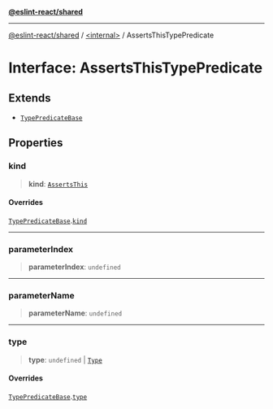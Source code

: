 [**@eslint-react/shared**](../../README.md)

***

[@eslint-react/shared](../../README.md) / [\<internal\>](../README.md) / AssertsThisTypePredicate

# Interface: AssertsThisTypePredicate

## Extends

- [`TypePredicateBase`](TypePredicateBase.md)

## Properties

### kind

> **kind**: [`AssertsThis`](../README.md#assertsthis)

#### Overrides

[`TypePredicateBase`](TypePredicateBase.md).[`kind`](TypePredicateBase.md#kind)

***

### parameterIndex

> **parameterIndex**: `undefined`

***

### parameterName

> **parameterName**: `undefined`

***

### type

> **type**: `undefined` \| [`Type`](Type.md)

#### Overrides

[`TypePredicateBase`](TypePredicateBase.md).[`type`](TypePredicateBase.md#type)
